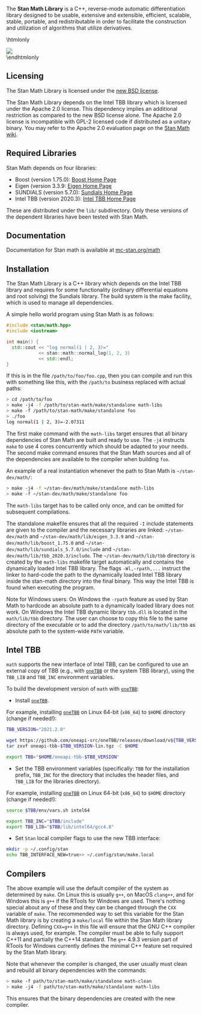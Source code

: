 The <b>Stan Math Library</b> is a C++, reverse-mode automatic
differentiation library designed to be usable, extensive and
extensible, efficient, scalable, stable, portable, and redistributable
in order to facilitate the construction and utilization of algorithms
that utilize derivatives.

\htmlonly
 <div><a href="https://zenodo.org/badge/latestdoi/38388440"><img src="https://zenodo.org/badge/38388440.svg"/></a></div>
\endhtmlonly

Licensing
---------
The Stan Math Library is licensed under the [new BSD
license](https://github.com/stan-dev/math/blob/develop/LICENSE%2Emd).

The Stan Math Library depends on the Intel TBB library which is
licensed under the Apache 2.0 license. This dependency implies an
additional restriction as compared to the new BSD license alone. The
Apache 2.0 license is incompatible with GPL-2 licensed code if
distributed as a unitary binary. You may refer to the Apache 2.0
evaluation page on the [Stan Math
wiki](https://github.com/stan-dev/math/wiki/Apache-2.0-License-Evaluation).

Required Libraries
------------------
Stan Math depends on four libraries:

- Boost (version 1.75.0): [Boost Home Page](https://www.boost.org)
- Eigen (version 3.3.9: [Eigen Home Page](https://eigen.tuxfamily.org/index.php?title=Main_Page)
- SUNDIALS (version 5.7.0): [Sundials Home Page](https://computation.llnl.gov/projects/sundials/sundials-software)
- Intel TBB (version 2020.3): [Intel TBB Home Page](https://www.threadingbuildingblocks.org)

These are distributed under the `lib/` subdirectory. Only these
versions of the dependent libraries have been tested with Stan Math.

Documentation
------------

Documentation for Stan math is available at [mc-stan.org/math](https://mc-stan.org/math/)

Installation
------------
The Stan Math Library is a C++ library which depends on the Intel TBB
library and requires for some functionality (ordinary differential
equations and root solving) the Sundials library. The build system is
the make facility, which is used to manage all dependencies.

A simple hello world program using Stan Math is as follows:

```cpp
#include <stan/math.hpp>
#include <iostream>

int main() {
  std::cout << "log normal(1 | 2, 3)="
            << stan::math::normal_log(1, 2, 3)
            << std::endl;
}
```

If this is in the file `/path/to/foo/foo.cpp`, then you can compile
and run this with something like this, with the `/path/to` business
replaced with actual paths:

```bash
> cd /path/to/foo
> make -j4 -f /path/to/stan-math/make/standalone math-libs
> make -f /path/to/stan-math/make/standalone foo
> ./foo
log normal(1 | 2, 3)=-2.07311
```

The first make command with the `math-libs` target ensures that all
binary dependencies of Stan Math are built and ready to use. The `-j4`
instructs `make` to use 4 cores concurrently which should be adapted
to your needs. The second make command ensures that the Stan Math
sources and all of the dependencies are available to the compiler when
building `foo`.

An example of a real instantiation whenever the path to Stan Math is
`~/stan-dev/math/`:

```bash
> make -j4 -f ~/stan-dev/math/make/standalone math-libs
> make -f ~/stan-dev/math/make/standalone foo
```
The `math-libs` target has to be called only once, and can be omitted
for subsequent compilations.

The standalone makefile ensures that all the required `-I` include
statements are given to the compiler and the necessary libraries are
linked: `~/stan-dev/math` and `~/stan-dev/math/lib/eigen_3.3.9` and
`~/stan-dev/math/lib/boost_1.75.0` and
`~/stan-dev/math/lib/sundials_5.7.0/include` and
`~/stan-dev/math/lib/tbb_2020.3/include`. The
`~/stan-dev/math/lib/tbb` directory is created by the `math-libs`
makefile target automatically and contains the dynamically loaded
Intel TBB library. The flags `-Wl,-rpath,...` instruct the linker to
hard-code the path to the dynamically loaded Intel TBB library inside
the stan-math directory into the final binary. This way the Intel TBB
is found when executing the program.

Note for Windows users: On Windows the `-rpath` feature as used by
Stan Math to hardcode an absolute path to a dynamically loaded library
does not work. On Windows the Intel TBB dynamic library `tbb.dll` is
located in the `math/lib/tbb` directory. The user can choose to copy
this file to the same directory of the executable or to add the
directory `/path/to/math/lib/tbb` as absolute path to the system-wide
`PATH` variable.

Intel TBB
---------

`math` supports the new interface of Intel TBB, can be configured to use an external copy of TBB (e.g., with [`oneTBB`](https://github.com/oneapi-src/oneTBB) or the system TBB library), using the `TBB_LIB` and `TBB_INC` environment variables.

To build the development version of `math` with [`oneTBB`](https://github.com/oneapi-src/oneTBB):

- Install [`oneTBB`](https://github.com/oneapi-src/oneTBB).

For example, installing [`oneTBB`](https://github.com/oneapi-src/oneTBB) on Linux 64-bit (`x86_64`) to `$HOME` directory (change if needed!):
```bash
TBB_VERSION="2021.2.0"

wget https://github.com/oneapi-src/oneTBB/releases/download/v${TBB_VERSION}/oneapi-tbb-${TBB_VERSION}-lin.tgz
tar zxvf oneapi-tbb-$TBB_VERSION-lin.tgz -C $HOME

export TBB="$HOME/oneapi-tbb-$TBB_VERSION"
```

- Set the TBB environment variables (specifically: `TBB` for the installation prefix, `TBB_INC` for the directory that includes the header files, and `TBB_LIB` for the libraries directory).

For example, installing [`oneTBB`](https://github.com/oneapi-src/oneTBB) on Linux 64-bit (`x86_64`) to `$HOME` directory (change if needed!):
```bash
source $TBB/env/vars.sh intel64

export TBB_INC="$TBB/include"
export TBB_LIB="$TBB/lib/intel64/gcc4.8"
```

- Set `Stan` local compiler flags to use the new TBB interface:
```bash
mkdir -p ~/.config/stan
echo TBB_INTERFACE_NEW=true>> ~/.config/stan/make.local
```

Compilers
---------

The above example will use the default compiler of the system as
determined by `make`. On Linux this is usually `g++`, on MacOS
`clang++`, and for Windows this is `g++` if the RTools for Windows are
used. There's nothing special about any of these and they can be
changed through the `CXX` variable of `make`. The recommended way to
set this variable for the Stan Math library is by creating a
`make/local` file within the Stan Math library directory. Defining
`CXX=g++` in this file will ensure that the GNU C++ compiler is always
used, for example. The compiler must be able to fully support C++11
and partially the C++14 standard. The `g++` 4.9.3 version part of
RTools for Windows currently defines the minimal C++ feature set
required by the Stan Math library.

Note that whenever the compiler is changed, the user usually must
clean and rebuild all binary dependencies with the commands:
```bash
> make -f path/to/stan-math/make/standalone math-clean
> make -j4 -f path/to/stan-math/make/standalone math-libs
```
This ensures that the binary dependencies are created with the new
compiler.
